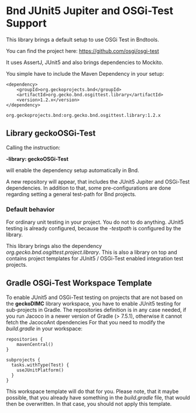 # Bnd JUnit5 Jupiter and OSGi-Test Support

This library brings a default setup to use OSGi Test in Bndtools.

You can find the project here:
https://github.com/osgi/osgi-test

It uses AssertJ, JUnit5 and also brings dependencies to Mockito.

You simple have to include the Maven Dependency in your setup:

```
<dependency>
	<groupId>org.geckoprojects.bnd</groupId>
	<artifactId>org.gecko.bnd.osgittest.library</artifactId>
	<version>1.2.x</version>
</dependency>

org.geckoprojects.bnd:org.gecko.bnd.osgittest.library:1.2.x
```
## Library geckoOSGi-Test

Calling the instruction:

**-library: geckoOSGi-Test**

will enable the dependency setup automatically in Bnd.

A new repository will appear, that includes the JUnit5 Jupiter and OSGi-Test dependencies. In addition to that, some pre-configurations are done regarding setting a general test-path for Bnd projects.

### Default behavior

For ordinary unit testing in your project. You do not to do anything. JUnit5 testing is already configured, because the *-testpath* is configured by the library.

This library brings also the dependency *org.gecko.bnd.osgittest.project.library*. This is also a library on top and contains project templates for JUnit5 / OSGi-Test enabled integration test projects.

## Gradle OSGi-Test Workspace Template

To enable JUnit5 and OSGi-Test testing on projects that are not based on the **geckoDIMC** library workspace, you have to enable JUnit5 testing for sub-projects in Gradle. The repositories definition is in any case needed, if you run Jacoco in a newer version of Gradle (> 7.5.1), otherwise it cannot fetch the JacocoAnt dpendencies
For that you need to modify the *build.gradle* in your workspace:

```
repositories {
    mavenCentral()
}

subprojects {
  tasks.withType(Test) {
    useJUnitPlatform()
  }
}
```

This workspace template will do that for you. Please note, that it maybe possible, that you already have something in the *build.gradle* file, that would then be overwritten. In that case, you should not apply this template.